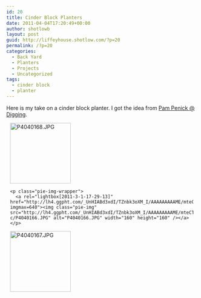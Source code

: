 ```yaml
---
id: 20
title: Cinder Block Planters
date: 2011-04-04T17:20:49+00:00
author: shotlowb
layout: post
guid: http://liffeyhouse.shotlow.com/?p=20
permalink: /?p=20
categories:
  - Back Yard
  - Planters
  - Projects
  - Uncategorized
tags:
  - cinder block
  - planter
---
```

Here is my take on a cinder block planter. I got the idea from [Pam Penick @ Digging](http://www.penick.net/digging/?p=10996).

<div class="pie-gallery alignGalleryLeft">
  <div class="pie-item" style="margin: 10px 10px 10px 10px;">
    <p class="pie-img-wrapper">
      <a rel="lightbox[2011-3-1-17-29-13]" href="http://lh6.ggpht.com/_UnHIABd3xdI/TZnbk9zlJ9I/AAAAAAAAAME/BxJGbdqeJjc/P4040168.JPG?imgmax=640"><img class="pie-img" src="http://lh6.ggpht.com/_UnHIABd3xdI/TZnbk9zlJ9I/AAAAAAAAAME/BxJGbdqeJjc/s160-c/P4040168.JPG" alt="P4040168.JPG" width="160" height="160" /></a>
    </p>
    
    <p class="pie-img-wrapper">
      <a rel="lightbox[2011-3-1-17-29-13]" href="http://lh4.ggpht.com/_UnHIABd3xdI/TZnbk3oXM_I/AAAAAAAAAME/mteCTMxFljQ/P4040166.JPG?imgmax=640"><img class="pie-img" src="http://lh4.ggpht.com/_UnHIABd3xdI/TZnbk3oXM_I/AAAAAAAAAME/mteCTMxFljQ/s160-c/P4040166.JPG" alt="P4040166.JPG" width="160" height="160" /></a>
    </p>
  </div>
  
  <div class="pie-item" style="margin: 10px 10px 10px 10px;">
    <p class="pie-img-wrapper">
      <a rel="lightbox[2011-3-1-17-29-13]" href="http://lh6.ggpht.com/_UnHIABd3xdI/TZnbk0Rh-II/AAAAAAAAAME/XjV0PZuqmss/P4040167.JPG?imgmax=640"><img class="pie-img" src="http://lh6.ggpht.com/_UnHIABd3xdI/TZnbk0Rh-II/AAAAAAAAAME/XjV0PZuqmss/s160-c/P4040167.JPG" alt="P4040167.JPG" width="160" height="160" /></a>
    </p>
  </div>
</div>

&nbsp;